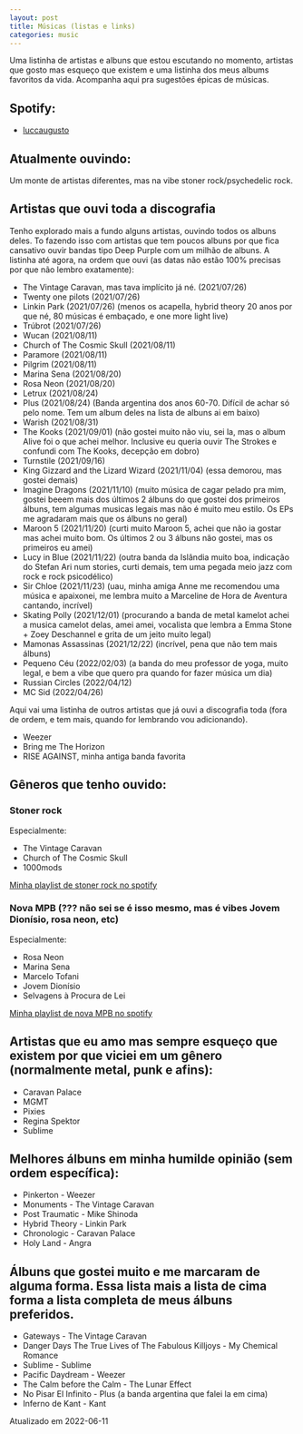 ```yaml
---
layout: post
title: Músicas (listas e links)
categories: music
---
```


Uma listinha de artistas e albuns que estou escutando no momento, artistas que gosto mas esqueço que existem e uma listinha dos meus albums favoritos da vida. Acompanha aqui pra sugestões épicas de músicas.

## Spotify:
+ [luccaugusto](https://open.spotify.com/user/luccaugusto)

## Atualmente ouvindo:
Um monte de artistas diferentes, mas na vibe stoner rock/psychedelic rock.

## Artistas que ouvi toda a discografia
Tenho explorado mais a fundo alguns artistas, ouvindo todos os albuns deles. To fazendo isso com artistas que tem poucos albuns por que fica cansativo ouvir bandas tipo Deep Purple com um milhão de albuns.
A listinha até agora, na ordem que ouvi (as datas não estão 100% precisas por que não lembro exatamente):
+ The Vintage Caravan, mas tava implícito já né. (2021/07/26)
+ Twenty one pilots (2021/07/26)
+ Linkin Park (2021/07/26) (menos os acapella, hybrid theory 20 anos por que né, 80 músicas é embaçado, e one more light live)
+ Trúbrot (2021/07/26)
+ Wucan (2021/08/11)
+ Church of The Cosmic Skull (2021/08/11)
+ Paramore (2021/08/11)
+ Pilgrim (2021/08/11)
+ Marina Sena (2021/08/20)
+ Rosa Neon (2021/08/20)
+ Letrux (2021/08/24)
+ Plus (2021/08/24) (Banda argentina dos anos 60-70. Difícil de achar só pelo nome. Tem um album deles na lista de albuns ai em baixo)
+ Warish (2021/08/31)
+ The Kooks (2021/09/01) (não gostei muito não viu, sei la, mas o album Alive foi o que achei melhor. Inclusive eu queria ouvir The Strokes e confundi com The Kooks, decepção em dobro)
+ Turnstile (2021/09/16)
+ King Gizzard and the Lizard Wizard (2021/11/04) (essa demorou, mas gostei demais)
+ Imagine Dragons (2021/11/10) (muito música de cagar pelado pra mim, gostei beeem mais dos últimos 2 álbuns do que gostei dos primeiros álbuns, tem algumas musicas legais mas não é muito meu estilo. Os EPs me agradaram mais que os álbuns no geral)
+ Maroon 5 (2021/11/20) (curti muito Maroon 5, achei que não ia gostar mas achei muito bom. Os últimos 2 ou 3 álbuns não gostei, mas os primeiros eu amei)
+ Lucy in Blue (2021/11/22) (outra banda da Islândia muito boa, indicação do Stefan Ari num stories, curti demais, tem uma pegada meio jazz com rock e rock psicodélico)
+ Sir Chloe (2021/11/23) (uau, minha amiga Anne me recomendou uma música e apaixonei, me lembra muito a Marceline de Hora de Aventura cantando, incrível)
+ Skating Polly (2021/12/01) (procurando a banda de metal kamelot achei a musica camelot delas, amei amei, vocalista que lembra a Emma Stone + Zoey Deschannel e grita de um jeito muito legal)
+ Mamonas Assassinas (2021/12/22) (incrível, pena que não tem mais álbuns)
+ Pequeno Céu (2022/02/03) (a banda do meu professor de yoga, muito legal, e bem a vibe que quero pra quando for fazer música um dia)
+ Russian Circles (2022/04/12)
+ MC Sid (2022/04/26)

Aqui vai uma listinha de outros artistas que já ouvi a discografia toda (fora de ordem, e tem mais, quando for lembrando vou adicionando).
+ Weezer
+ Bring me The Horizon
+ RISE AGAINST, minha antiga banda favorita

## Gêneros que tenho ouvido:

### Stoner rock
Especialmente:
+ The Vintage Caravan
+ Church of The Cosmic Skull
+ 1000mods

[Minha playlist de stoner rock no spotify](https://open.spotify.com/playlist/7xTQlsBEQ6UjkOw615iRL8?si=nWgN4xLLS62OSrd9NCJV0A)

### Nova MPB (??? não sei se é isso mesmo, mas é vibes Jovem Dionísio, rosa neon, etc)
Especialmente:
+ Rosa Neon
+ Marina Sena
+ Marcelo Tofani
+ Jovem Dionísio
+ Selvagens à Procura de Lei

[Minha playlist de nova MPB no spotify](https://open.spotify.com/playlist/0ZrL8Eez0fqpNNeflhCksJ?si=276298545b34444c)

## Artistas que eu amo mas sempre esqueço que existem por que viciei em um gênero (normalmente metal, punk e afins):
+ Caravan Palace
+ MGMT
+ Pixies
+ Regina Spektor
+ Sublime

## Melhores álbuns em minha humilde opinião (sem ordem específica):
+ Pinkerton - Weezer
+ Monuments - The Vintage Caravan
+ Post Traumatic - Mike Shinoda
+ Hybrid Theory - Linkin Park
+ Chronologic - Caravan Palace
+ Holy Land - Angra

## Álbuns que gostei muito e me marcaram de alguma forma. Essa lista mais a lista de cima forma a lista completa de meus álbuns preferidos.
+ Gateways - The Vintage Caravan
+ Danger Days The True Lives of The Fabulous Killjoys - My Chemical Romance
+ Sublime - Sublime
+ Pacific Daydream - Weezer
+ The Calm before the Calm - The Lunar Effect
+ No Pisar El Infinito - Plus (a banda argentina que falei la em cima)
+ Inferno de Kant - Kant

Atualizado em 2022-06-11
